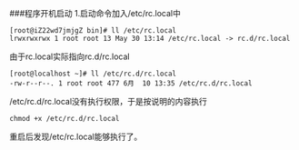 
###程序开机启动
1.启动命令加入/etc/rc.local中
```
[root@iZ22wd7jmjgZ bin]# ll /etc/rc.local 
lrwxrwxrwx 1 root root 13 May 30 13:14 /etc/rc.local -> rc.d/rc.local
```
由于rc.local实际指向rc.d/rc.local
```
[root@localhost ~]# ll /etc/rc.d/rc.local
-rw-r--r--. 1 root root 477 6月  10 13:35 /etc/rc.d/rc.local
```
/etc/rc.d/rc.local没有执行权限，于是按说明的内容执行
```
chmod +x /etc/rc.d/rc.local
```
重启后发现/etc/rc.local能够执行了。

